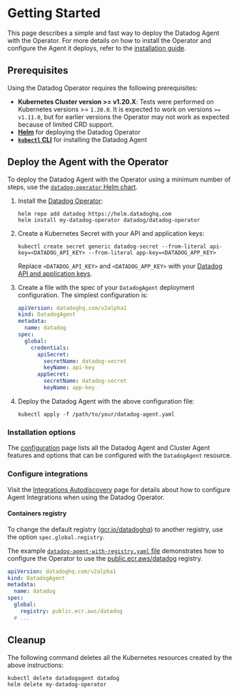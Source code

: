 # Getting Started

This page describes a simple and fast way to deploy the Datadog Agent with the Operator.
For more details on how to install the Operator and configure the Agent it deploys, refer to the [installation guide](installation.md).

## Prerequisites

Using the Datadog Operator requires the following prerequisites:

- **Kubernetes Cluster version >= v1.20.X**: Tests were performed on Kubernetes versions >= `1.20.0`. It is expected to work on versions `>= v1.11.0`, but for earlier versions the Operator may not work as expected because of limited CRD support.
- **[Helm][1]** for deploying the Datadog Operator
- **[`kubectl` CLI][2]** for installing the Datadog Agent

## Deploy the Agent with the Operator

To deploy the Datadog Agent with the Operator using a minimum number of steps, use the [`datadog-operator` Helm chart](https://github.com/DataDog/helm-charts/tree/main/charts/datadog-operator).

1. Install the [Datadog Operator][3]:

   ```shell
   helm repo add datadog https://helm.datadoghq.com
   helm install my-datadog-operator datadog/datadog-operator
   ```

1. Create a Kubernetes Secret with your API and application keys:

   ```shell
   kubectl create secret generic datadog-secret --from-literal api-key=<DATADOG_API_KEY> --from-literal app-key=<DATADOG_APP_KEY>
   ```
   Replace `<DATADOG_API_KEY>` and `<DATADOG_APP_KEY>` with your [Datadog API and application keys][4].

1. Create a file with the spec of your `DatadogAgent` deployment configuration. The simplest configuration is:

   ```yaml
   apiVersion: datadoghq.com/v2alpha1
   kind: DatadogAgent
   metadata:
     name: datadog
   spec:
     global:
       credentials:
         apiSecret:
           secretName: datadog-secret
           keyName: api-key
         appSecret:
           secretName: datadog-secret
           keyName: app-key
   ```

1. Deploy the Datadog Agent with the above configuration file:
   ```shell
   kubectl apply -f /path/to/your/datadog-agent.yaml
   ```

### Installation options

The [configuration][5] page lists all the Datadog Agent and Cluster Agent features and options that can be configured with the `DatadogAgent` resource.

### Configure integrations
Visit the [Integrations Autodiscovery][9] page for details about how to configure Agent Integrations when using the Datadog Operator.

#### Containers registry

To change the default registry ([gcr.io/datadoghq][6]) to another registry, use the option `spec.global.registry`.

The example [`datadog-agent-with-registry.yaml` file][7] demonstrates how to configure the Operator to use the [public.ecr.aws/datadog][8] registry.

```yaml
apiVersion: datadoghq.com/v2alpha1
kind: DatadogAgent
metadata:
  name: datadog
spec:
  global:
    registry: public.ecr.aws/datadog
  # ...
```

## Cleanup

The following command deletes all the Kubernetes resources created by the above instructions:

```shell
kubectl delete datadogagent datadog
helm delete my-datadog-operator
```

[1]: https://helm.sh
[2]: https://kubernetes.io/docs/tasks/tools/install-kubectl/
[3]: https://artifacthub.io/packages/helm/datadog/datadog-operator
[4]: https://app.datadoghq.com/account/settings#api
[5]: https://github.com/DataDog/datadog-operator/blob/main/docs/configuration.v2alpha1.md
[6]: https://gcr.io/datadoghq
[7]: https://github.com/DataDog/datadog-operator/blob/main/examples/datadogagent/v2alpha1/datadog-agent-with-registry.yaml
[8]: https://gallery.ecr.aws/datadog/
[9]: https://github.com/DataDog/datadog-operator/blob/main/docs/integrations_autodiscovery.md